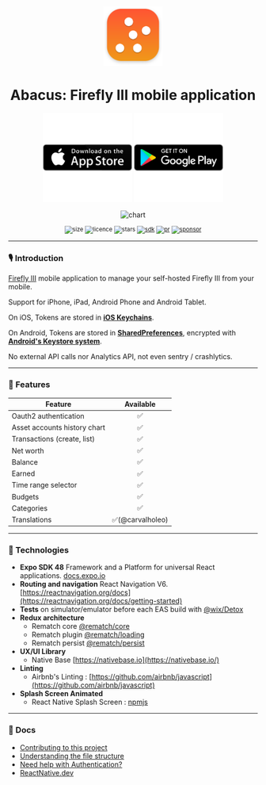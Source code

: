<div align="center">
    <p></p>
  <img alt="logo" src=".github/img/icon.png" height=120 />
  <h1>Abacus: Firefly III mobile application</h1>
  <div>
    <a href="https://apps.apple.com/us/app/1627093491"><img width="180" src=".github/img/apple.svg" /></a>
    <a href="https://play.google.com/store/apps/details?id=abacus.fireflyiii.android.app"><img width="180" src=".github/img/google.svg" /></a>
  </div>
  <p></p>
  <img alt="chart" src=".github/img/demo.gif" />
  <p></p>
  <sup>

![size](https://img.shields.io/github/repo-size/victorbalssa/abacus?style=for-the-badge)
![licence](https://img.shields.io/github/license/victorbalssa/abacus?style=for-the-badge)
![stars](https://img.shields.io/github/stars/victorbalssa/abacus?style=for-the-badge)
[![sdk](https://img.shields.io/badge/SDK-48.0.0-purple?style=for-the-badge&label=EXPO%20SDK)](https://www.npmjs.com/package/expo)
[![pr](https://img.shields.io/badge/PRs-welcome-brightgreen.svg?style=for-the-badge)](http://makeapullrequest.com)
[![sponsor](https://img.shields.io/github/sponsors/victorbalssa?style=for-the-badge&color=ff69b4)](https://github.com/sponsors/victorbalssa)

  </sup>
</div>

---

### 🎙 Introduction

[Firefly III](https://github.com/firefly-iii/firefly-iii) mobile application to manage your self-hosted Firefly III from
your mobile.

Support for iPhone, iPad, Android Phone and Android Tablet.

On iOS, Tokens are stored in [**iOS Keychains**](https://developer.apple.com/documentation/security/keychain_services).

On Android, Tokens are stored in [**SharedPreferences**](https://developer.android.com/training/data-storage/shared-preferences), encrypted with [**Android's Keystore system**](https://developer.android.com/training/articles/keystore.html).

No external API calls nor Analytics API, not even sentry / crashlytics.

---

### 📱 Features

| Feature                      | Available |
|------------------------------|:---------:|
| Oauth2 authentication        |     ✅     |
| Asset accounts history chart |     ✅     | 
| Transactions (create, list)  |     ✅     |
| Net worth                    |     ✅     |
| Balance                      |     ✅     |
| Earned                       |     ✅     |
| Time range selector          |     ✅     |
| Budgets                      |     ✅     |
| Categories                   |     ✅     |
| Translations                 |   ✅(@carvalholeo)    |

---

### 📡 Technologies

- __Expo SDK 48__ Framework and a Platform for universal React applications. [docs.expo.io](https://docs.expo.io/)
- __Routing and navigation__ React Navigation
  V6. [https://reactnavigation.org/docs](https://reactnavigation.org/docs/getting-started)
- __Tests__ on simulator/emulator before each EAS build with [@wix/Detox](https://github.com/wix/Detox)
- __Redux architecture__
    - Rematch core [@rematch/core](https://github.com/rematch/rematch)
    - Rematch plugin [@rematch/loading](https://rematchjs.org/docs/plugins/loading)
    - Rematch persist [@rematch/persist](https://rematchjs.org/docs/plugins/persist)
- __UX/UI Library__
    - Native Base [https://nativebase.io](https://nativebase.io/)
- __Linting__
    - Airbnb's Linting : [https://github.com/airbnb/javascript](https://github.com/airbnb/javascript)
- __Splash Screen Animated__
    - React Native Splash Screen : [npmjs](https://www.npmjs.com/package/react-native-animated-splash-screen)

---

### 📖 Docs

- [Contributing to this project](.github/CONTRIBUTING.md)
- [Understanding the file structure](.github/FILE.md)
- [Need help with Authentication?](.github/HELP.md)
- [ReactNative.dev](https://reactnative.dev)
